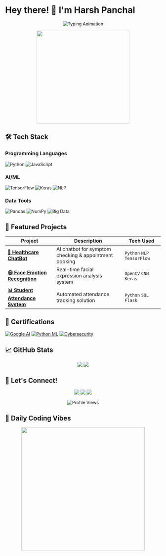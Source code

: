 # Hey there! 👋 I'm Harsh Panchal

<p align="center">
  <img src="https://readme-typing-svg.herokuapp.com?font=Fira+Code&pause=1000&color=22D3EE&center=true&vCenter=true&width=435&lines=AI+Enthusiast;Machine+Learning+Developer;Problem+Solver;Big+Data+Explorer" alt="Typing Animation">
</p>

<div align="center">
  <img src="https://media.giphy.com/media/QTfX9Ejfra3ZmNxh6B/giphy.gif" width="300">
  <!-- New male developer GIF -->
</div>

## 🛠️ Tech Stack

### Programming Languages
![Python](https://img.shields.io/badge/Python-3776AB?style=for-the-badge&logo=python&logoColor=white)
![JavaScript](https://img.shields.io/badge/JavaScript-F7DF1E?style=for-the-badge&logo=javascript&logoColor=black)

### AI/ML
![TensorFlow](https://img.shields.io/badge/TensorFlow-FF6F00?style=for-the-badge&logo=tensorflow&logoColor=white)
![Keras](https://img.shields.io/badge/Keras-D00000?style=for-the-badge&logo=keras&logoColor=white)
![NLP](https://img.shields.io/badge/NLP-4A154B?style=for-the-badge&logo=natural-language-processing&logoColor=white)

### Data Tools
![Pandas](https://img.shields.io/badge/Pandas-150458?style=for-the-badge&logo=pandas&logoColor=white)
![NumPy](https://img.shields.io/badge/NumPy-013243?style=for-the-badge&logo=numpy&logoColor=white)
![Big Data](https://img.shields.io/badge/Big_Data-E2520F?style=for-the-badge&logo=apache-spark&logoColor=white)

## 🚀 Featured Projects

| Project | Description | Tech Used |
|---------|-------------|-----------|
| **[🤖 Healthcare ChatBot](https://github.com/HarshPanchal-14)** | AI chatbot for symptom checking & appointment booking | `Python` `NLP` `TensorFlow` |
| **[😃 Face Emotion Recognition](https://github.com/HarshPanchal-14)** | Real-time facial expression analysis system | `OpenCV` `CNN` `Keras` |
| **[📊 Student Attendance System](https://github.com/HarshPanchal-14)** | Automated attendance tracking solution | `Python` `SQL` `Flask` |

## 📜 Certifications
[![Google AI](https://img.shields.io/badge/Google-Generative_AI-4285F4?style=flat-square&logo=google)](https://cloud.google.com/certification)
[![Python ML](https://img.shields.io/badge/Great_Learning-Python_ML-FFD700?style=flat-square)](https://www.greatlearning.in)
[![Cybersecurity](https://img.shields.io/badge/Google-Cybersecurity-34A853?style=flat-square&logo=google)](https://grow.google)

## 📈 GitHub Stats
<p align="center">
  <img src="https://github-readme-stats.vercel.app/api?username=HarshPanchal-14&show_icons=true&theme=radical">
  <img src="https://github-readme-streak-stats.herokuapp.com/?user=HarshPanchal-14&theme=dark">
</p>

## 🤝 Let's Connect!
<p align="center">
  <a href="mailto:mr.harsh.panchal@gmail.com">
    <img src="https://img.shields.io/badge/Gmail-D14836?style=for-the-badge&logo=gmail&logoColor=white">
  </a>
  <a href="https://www.linkedin.com/in/harsh-panchal-7212142a9/">
    <img src="https://img.shields.io/badge/LinkedIn-0077B5?style=for-the-badge&logo=linkedin&logoColor=white">
  </a>
  <a href="tel:+918200524790">
    <img src="https://img.shields.io/badge/Phone-25D366?style=for-the-badge&logo=whatsapp&logoColor=white">
  </a>
</p>

<div align="center">
  <img src="https://komarev.com/ghpvc/?username=HarshPanchal-14&color=blue&style=flat-square" alt="Profile Views">
</div>

## 🚀 Daily Coding Vibes
<p align="center">
  <img src="https://media.giphy.com/media/LmNwrBhejkK9EFP504/giphy.gif" width="400">
</p>
